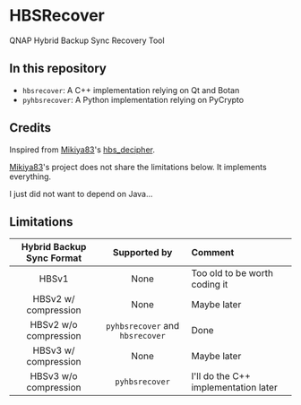 # HBSRecover

QNAP Hybrid Backup Sync Recovery Tool

## In this repository

 * `hbsrecover`: A C++ implementation relying on Qt and Botan
 * `pyhbsrecover`: A Python implementation relying on PyCrypto 

## Credits

Inspired from [Mikiya83](https://github.com/Mikiya83)'s [hbs_decipher](https://github.com/Mikiya83/hbs_decipher). 

[Mikiya83](https://github.com/Mikiya83)'s project does not share the limitations below. It implements everything.

I just did not want to depend on Java...

## Limitations

| Hybrid Backup Sync Format | Supported by                    | Comment                                |
|:-------------------------:|:-------------------------------:|:---------------------------------------|
|           HBSv1           | None                            | Too old to be worth coding it          |
|    HBSv2 w/ compression   | None                            | Maybe later                            |
|   HBSv2 w/o compression   | `pyhbsrecover` and `hbsrecover` | Done                                   |
|    HBSv3 w/ compression   | None                            | Maybe later                            |
|   HBSv3 w/o compression   | `pyhbsrecover`                  | I'll do the C++ implementation later   |
